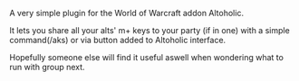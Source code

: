 A very simple plugin for the World of Warcraft addon Altoholic. 

It lets you share all your alts' m+ keys to your party (if in one) with a simple command(/aks) or via button added to Altoholic interface.


Hopefully someone else will find it useful aswell when wondering what to run with group next.





